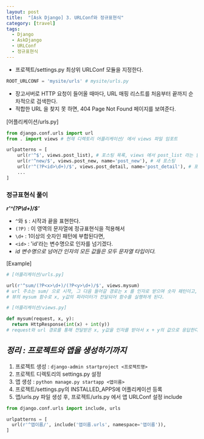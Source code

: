 ```yaml
---
layout: post
title:  "[Ask Django] 3. URLConf와 정규표현식"
category: [travel]
tags:
  - Django
  - AskDjango
  - URLConf
  - 정규표현식
---
```


- 프로젝트/settings.py 최상위 URLConf 모듈을 지정한다.

```python
ROOT_URLCONF = 'mysite/urls' # mysite/urls.py
```
- 장고서버로 HTTP 요청이 들어올 때마다, URL 매핑 리스트를 처음부터 끝까지 순차적으로 검색한다.
- 적합한 URL 을 찾지 못 하면, 404 Page Not Found 페이지를 보여준다.

[어플리케이션/urls.py]
```python
from django.conf.urls import url
from . import views # 현재 디렉토리 어플리케이션/ 에서 views 파일 임포트

urlpatterns = [
    url(r'^$', views.post_list), # 포스팅 목록, views 에서 post_list 라는 함수 자체를 호출
    url(r'^new/$', views.post_new, name='post_new'), # 새 포스팅
    url(r'^(?P<id>\d+)/$', views.post_detail, name='post_detail'), # 포스팅 보기
    ...
]
```
### 정규표현식 풀이
***r'^(?P<id>\d+)/$'***
- `^`와 `$` : 시작과 끝을 표현한다.
- `(?P)` : 이 영역의 문자열에 정규표현식을 적용해서
- `\d+` : 1이상의 숫자인 패턴에 부합된다면,
- `<id>` : 'id'라는 변수명으로 인자를 넘기겠다.
- *id 변수명으로 넘어간 인자의 모든 값들은 모두 문자열 타입이다.*

[Example]
```python
# [어플리케이션/urls.py]

url(r'^sum/(?P<x>\d+)/(?P<y>\d+)/$', views.mysum)
# url 주소는 sum/ 으로 시작, 그 다음 들어갈 경로는 x 를 인자로 받으며 숫자 패턴이고, 그 다음 들어갈 경로는 y 를 인자로 받으며 숫자 패턴이다.
# 뷰의 mysum 함수로 x, y값의 파라미터가 전달되어 함수를 실행하게 된다.

# [어플리케이션/views.py]

def mysum(request, x, y):
  return HttpResponse(int(x) + int(y))
# request와 url 경로를 통해 전달받은 x, y값을 인자를 받아서 x + y의 값으로 응답한다.
```

## *정리 : 프로젝트와 앱을 생성하기까지*
1. 프로젝트 생성 : `django-admin startproject <프로젝트명>`
2. 프로젝트 디렉토리의 settings.py 설정
3. 앱 생성 : `python manage.py startapp <앱이름>`
4. 프로젝트/settings.py의 INSTALLED_APPS에 어플리케이션 등록
5. 앱/urls.py 파일 생성 후, 프로젝트/urls.py 에서 앱 URLConf 설정 include

```python
from django.conf.urls import include, urls

urlpatterns = [
  url(r'^앱이름/', include('앱이름.urls', namespace='앱이름')),
]
```
